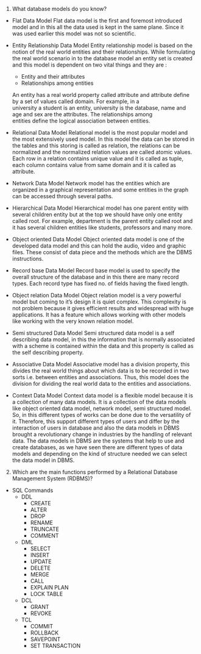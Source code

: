 1. What database models do you know?
  - Flat Data Model
      Flat data model is the first and foremost introduced model and in this all the data used is kept in the same plane.
      Since it was used earlier this model was not so scientific.
  
  - Entity Relationship Data Model
      Entity relationship model is based on the notion of the real world entities and their relationships. While formulating the real           world scenario in to the database model an entity set is created and this model is dependent on two vital things and they are : 

      - Entity and their attributes
      - Relationships among entities
      
      An entity has a real world property called attribute and attribute define by a set of values called domain. For example, in a   
      university a student is an entity, university is the database, name and age and sex are the attributes. The relationships among  
      entities define the logical association between entities.
  
  - Relational Data Model
      Relational model is the most popular model and the most extensively used model. In this model the data can be stored in the tables 
      and this storing is called as relation, the relations can be normalized and the normalized relation values are called atomic
      values. Each row in a relation contains unique value and it is called as tuple, each column contains value from same domain and it
      is called as attribute.
      
  - Network Data Model
      Network model has the entities which are organized in a graphical representation and some entities in the graph can be accessed
      through several paths.
      
  - Hierarchical Data Model
      Hierarchical model has one parent entity with several children entity but at the top we should have only one entity called root.
      For example, department is the parent entity called root and it has several children entities like students, professors and many
      more.
      
  - Object oriented Data Model
      Object oriented data model is one of the developed data model and this can hold the audio, video and graphic files. These consist
      of data piece and the methods which are the DBMS instructions.
  
  - Record base Data Model
      Record base model is used to specify the overall structure of the database and in this there are many record types. Each record
      type has fixed no. of fields having the fixed length.
  
  - Object relation Data Model
      Object relation model is a very powerful model but coming to it’s design it is quiet complex. This complexity is not problem
      because it gives efficient results and widespread with huge applications. It has a feature which allows working with other models
      like working with the very known relation model.

  - Semi structured Data Model
      Semi structured data model is a self describing data model, in this the information that is normally associated with a scheme is
      contained within the data and this property is called as the self describing property.

  - Associative Data Model
      Associative model has a division property, this divides the real world things about which data is to be recorded in two sorts i.e.
      between entities and associations. Thus, this model does the division for dividing the real world data to the entities and
      associations.

  - Context Data Model
      Context data model is a flexible model because it is a collection of many data models. It is a collection of the data models like
      object oriented data model, network model, semi structured model. So, in this different types of works can be done due to the
      versatility of it. Therefore, this support different types of users and differ by the interaction of users in database and also
      the data models in DBMS brought a revolutionary change in industries by the handling of relevant data. The data models in DBMS are
      the systems that help to use and create databases, as we have seen there are different types of data models and depending on the
      kind of structure needed we can select the data model in DBMS.
      
      
2. Which are the main functions performed by a Relational Database Management System (RDBMS)?
  - SQL Commands
    - DDL
      - CREATE
      - ALTER
      - DROP
      - RENAME
      - TRUNCATE
      - COMMENT
    - DML
      - SELECT
      - INSERT
      - UPDATE
      - DELETE
      - MERGE
      - CALL
      - EXPLAIN PLAN
      - LOCK TABLE
    - DCL
      - GRANT
      - REVOKE
    - TCL
      - COMMIT
      - ROLLBACK
      - SAVEPOINT
      - SET TRANSACTION

